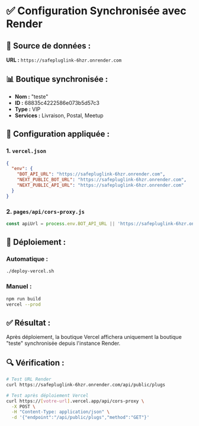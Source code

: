 # ✅ Configuration Synchronisée avec Render

## 🎯 **Source de données :**
**URL :** `https://safepluglink-6hzr.onrender.com`

## 📊 **Boutique synchronisée :**
- **Nom :** "teste"
- **ID :** 68835c4222586e073b5d57c3
- **Type :** VIP
- **Services :** Livraison, Postal, Meetup

## 🔧 **Configuration appliquée :**

### 1. `vercel.json`
```json
{
  "env": {
    "BOT_API_URL": "https://safepluglink-6hzr.onrender.com",
    "NEXT_PUBLIC_BOT_URL": "https://safepluglink-6hzr.onrender.com", 
    "NEXT_PUBLIC_API_URL": "https://safepluglink-6hzr.onrender.com"
  }
}
```

### 2. `pages/api/cors-proxy.js`
```javascript
const apiUrl = process.env.BOT_API_URL || 'https://safepluglink-6hzr.onrender.com'
```

## 🚀 **Déploiement :**

### Automatique :
```bash
./deploy-vercel.sh
```

### Manuel :
```bash
npm run build
vercel --prod
```

## ✅ **Résultat :**
Après déploiement, la boutique Vercel affichera uniquement la boutique "teste" synchronisée depuis l'instance Render.

## 🔍 **Vérification :**
```bash
# Test URL Render
curl https://safepluglink-6hzr.onrender.com/api/public/plugs

# Test après déploiement Vercel
curl https://[votre-url].vercel.app/api/cors-proxy \
  -X POST \
  -H "Content-Type: application/json" \
  -d '{"endpoint":"/api/public/plugs","method":"GET"}'
```